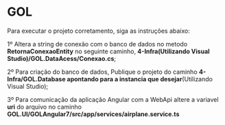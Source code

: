 # GOL

Para executar o projeto corretamento, siga as instruções abaixo:

1º Altera a string de conexão com o banco de dados no metodo **RetornaConexaoEntity** no seguinte caminho, **4-Infra(Utilizando Visual Studio)/GOL.DataAcess/Conexao.cs**;

2º Para criação do banco de dados, Publique o projeto do caminho **4-Infra/GOL.Database apontando para a instancia que desejar**(Utilizando Visual Studio);

3º Para comunicação da aplicação Angular com a WebApi altere a variavel **uri** do arquivo no caminho  **GOL.UI/GOLAngular7/src/app/services/airplane.service.ts**
